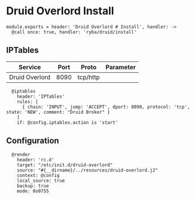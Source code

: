 
# Druid Overlord Install

    module.exports = header: 'Druid Overlord # Install', handler: ->
      @call once: true, handler: 'ryba/druid/install'

## IPTables

| Service           | Port | Proto    | Parameter                   |
|-------------------|------|----------|-----------------------------|
| Druid Overlord    | 8090 | tcp/http |                             |

      @iptables
        header: 'IPTables'
        rules: [
          { chain: 'INPUT', jump: 'ACCEPT', dport: 8090, protocol: 'tcp', state: 'NEW', comment: "Druid Broker" }
        ]
        if: @config.iptables.action is 'start'

## Configuration

      @render
        header: 'rc.d'
        target: "/etc/init.d/druid-overlord"
        source: "#{__dirname}/../resources/druid-overlord.j2"
        context: @config
        local_source: true
        backup: true
        mode: 0o0755
